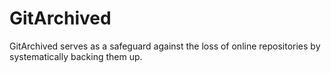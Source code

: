 # GitArchived

GitArchived serves as a safeguard against the loss of online repositories by systematically backing them up.
